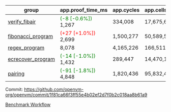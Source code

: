 | group | app.proof_time_ms | app.cycles | app.cells_used | leaf.proof_time_ms | leaf.cycles | leaf.cells_used |
| -- | -- | -- | -- | -- | -- | -- |
| [verify_fibair](https://github.com/openvm-org/openvm/blob/benchmark-results/benchmarks-pr/1596/verify_fibair-1f81ca66f3ff55e4b02ef2d7f0b2c018aa8b61a9.md) |<span style='color: green'>(-8 [-0.6%])</span> 1,267 |  334,008 |  17,675,690 |- | - | - |
| [fibonacci_program](https://github.com/openvm-org/openvm/blob/benchmark-results/benchmarks-pr/1596/fibonacci-1f81ca66f3ff55e4b02ef2d7f0b2c018aa8b61a9.md) |<span style='color: red'>(+27 [+1.0%])</span> 2,699 |  1,500,277 |  50,589,503 |- | - | - |
| [regex_program](https://github.com/openvm-org/openvm/blob/benchmark-results/benchmarks-pr/1596/regex-1f81ca66f3ff55e4b02ef2d7f0b2c018aa8b61a9.md) | 8,078 |  4,165,226 |  166,511,152 |- | - | - |
| [ecrecover_program](https://github.com/openvm-org/openvm/blob/benchmark-results/benchmarks-pr/1596/ecrecover-1f81ca66f3ff55e4b02ef2d7f0b2c018aa8b61a9.md) |<span style='color: green'>(-14 [-1.0%])</span> 1,432 |  289,447 |  14,470,186 |- | - | - |
| [pairing](https://github.com/openvm-org/openvm/blob/benchmark-results/benchmarks-pr/1596/pairing-1f81ca66f3ff55e4b02ef2d7f0b2c018aa8b61a9.md) |<span style='color: green'>(-91 [-1.8%])</span> 4,848 |  1,820,436 |  95,832,407 |- | - | - |


Commit: https://github.com/openvm-org/openvm/commit/1f81ca66f3ff55e4b02ef2d7f0b2c018aa8b61a9

[Benchmark Workflow](https://github.com/openvm-org/openvm/actions/runs/14629324526)
